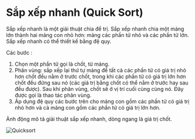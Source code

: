 # Sắp xếp nhanh (Quick Sort)

Sắp xếp nhanh là một giải thuật chia để trị.
Sắp xếp nhanh chia một mảng lớn thành hai mảng con nhỏ hơn: mảng các phần tử nhỏ và các phần tử lớn. Sắp xếp nhanh có thể thiết kế bằng đệ quy.

Các bước : 

1. Chọn một phần tử gọi là chốt, từ mảng.
2. Phân vùng: sắp xếp lại thứ tự mảng để tất cả các phần tử có giá trị nhỏ hơn chốt đều nằm ở trước chốt, trong khi các phần tử có giá trị lớn hơn chốt đều đứng sau nó (các giá trị bằng chốt có thể nằm ở trước hay sau đều được). Sau khi phân vùng, chốt sẽ ở vị trí cuối cùng cùng nó. Đây được gọi là thao tác phân vùng.
3. Áp dụng đệ quy các bước trên cho mảng con gồm các phần tử có giá trị nhỏ hơn và cả mảng con gồm các phần tử có giá trị lớn hơn.

Ảnh động mô tả giải thuật sắp xếp nhanh, dòng ngang là giá trị chốt.

![Quicksort](https://upload.wikimedia.org/wikipedia/commons/6/6a/Sorting_quicksort_anim.gif)
